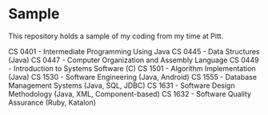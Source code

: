 # Sample
This repository holds a sample of my coding from my time at Pitt.

CS 0401 - Intermediate Programming Using Java
CS 0445 - Data Structures (Java)
CS 0447 - Computer Organization and Assembly Language
CS 0449 - Introduction to Systems Software (C)
CS 1501 - Algorithm Implementation (Java)
CS 1530 - Software Engineering (Java, Android)
CS 1555 - Database Management Systems (Java, SQL, JDBC)
CS 1631 - Software Design Methodology (Java, XML, Component-based)
CS 1632 - Software Quality Assurance (Ruby, Katalon)